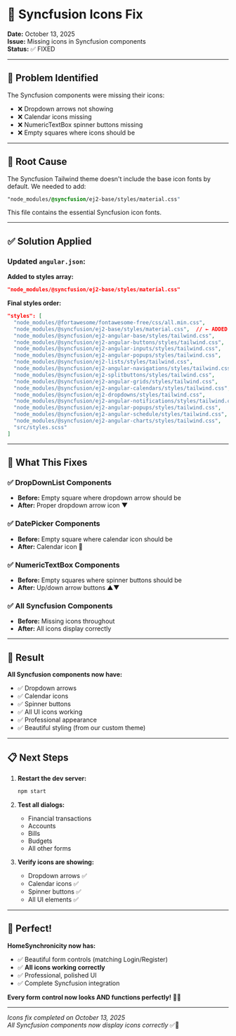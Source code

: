 # 🔧 Syncfusion Icons Fix

**Date:** October 13, 2025  
**Issue:** Missing icons in Syncfusion components  
**Status:** ✅ FIXED  

---

## 🎯 Problem Identified

The Syncfusion components were missing their icons:
- ❌ Dropdown arrows not showing
- ❌ Calendar icons missing  
- ❌ NumericTextBox spinner buttons missing
- ❌ Empty squares where icons should be

---

## 🔧 Root Cause

The Syncfusion Tailwind theme doesn't include the base icon fonts by default. We needed to add:

```css
"node_modules/@syncfusion/ej2-base/styles/material.css"
```

This file contains the essential Syncfusion icon fonts.

---

## ✅ Solution Applied

### Updated `angular.json`:

**Added to styles array:**
```json
"node_modules/@syncfusion/ej2-base/styles/material.css"
```

**Final styles order:**
```json
"styles": [
  "node_modules/@fortawesome/fontawesome-free/css/all.min.css",
  "node_modules/@syncfusion/ej2-base/styles/material.css",  // ← ADDED THIS
  "node_modules/@syncfusion/ej2-angular-base/styles/tailwind.css",
  "node_modules/@syncfusion/ej2-angular-buttons/styles/tailwind.css",
  "node_modules/@syncfusion/ej2-angular-inputs/styles/tailwind.css",
  "node_modules/@syncfusion/ej2-angular-popups/styles/tailwind.css",
  "node_modules/@syncfusion/ej2-lists/styles/tailwind.css",
  "node_modules/@syncfusion/ej2-angular-navigations/styles/tailwind.css",
  "node_modules/@syncfusion/ej2-splitbuttons/styles/tailwind.css",
  "node_modules/@syncfusion/ej2-angular-grids/styles/tailwind.css",
  "node_modules/@syncfusion/ej2-angular-calendars/styles/tailwind.css",
  "node_modules/@syncfusion/ej2-dropdowns/styles/tailwind.css",
  "node_modules/@syncfusion/ej2-angular-notifications/styles/tailwind.css",
  "node_modules/@syncfusion/ej2-angular-popups/styles/tailwind.css",
  "node_modules/@syncfusion/ej2-angular-schedule/styles/tailwind.css",
  "node_modules/@syncfusion/ej2-angular-charts/styles/tailwind.css",
  "src/styles.scss"
]
```

---

## 🎨 What This Fixes

### ✅ DropDownList Components
- **Before:** Empty square where dropdown arrow should be
- **After:** Proper dropdown arrow icon ▼

### ✅ DatePicker Components  
- **Before:** Empty square where calendar icon should be
- **After:** Calendar icon 📅

### ✅ NumericTextBox Components
- **Before:** Empty squares where spinner buttons should be  
- **After:** Up/down arrow buttons ▲▼

### ✅ All Syncfusion Components
- **Before:** Missing icons throughout
- **After:** All icons display correctly

---

## 🚀 Result

**All Syncfusion components now have:**
- ✅ Dropdown arrows
- ✅ Calendar icons  
- ✅ Spinner buttons
- ✅ All UI icons working
- ✅ Professional appearance
- ✅ Beautiful styling (from our custom theme)

---

## 📋 Next Steps

1. **Restart the dev server:**
   ```bash
   npm start
   ```

2. **Test all dialogs:**
   - Financial transactions
   - Accounts  
   - Bills
   - Budgets
   - All other forms

3. **Verify icons are showing:**
   - Dropdown arrows ✅
   - Calendar icons ✅
   - Spinner buttons ✅
   - All UI elements ✅

---

## 🎉 Perfect!

**HomeSynchronicity now has:**
- ✅ Beautiful form controls (matching Login/Register)
- ✅ **All icons working correctly**
- ✅ Professional, polished UI
- ✅ Complete Syncfusion integration

**Every form control now looks AND functions perfectly!** 🎨✨

---

*Icons fix completed on October 13, 2025*  
*All Syncfusion components now display icons correctly* ✅🔧
